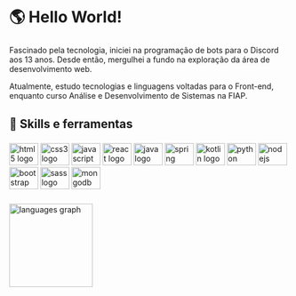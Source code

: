 <h1 align="left">🌎 Hello World!</h1>

###

<!-- <img align="right" height="280" src="https://raw.githubusercontent.com/MicaelliMedeiros/micaellimedeiros/master/image/computer-illustration.png"  /> -->

<!-- <div align="left">
  <a href="https://www.linkedin.com/in/npx" target="_blank">
    <img src="https://img.shields.io/static/v1?message=LinkedIn&logo=linkedin&label=&color=0077B5&logoColor=white&labelColor=&style=for-the-badge" height="30" alt="linkedin logo"  />
  </a>
</div> -->

###

<p align="left">Fascinado pela tecnologia, iniciei na programação de bots para o Discord aos 13 anos. Desde então, mergulhei a fundo na exploração da área de desenvolvimento web.

Atualmente, estudo tecnologias e linguagens voltadas para o Front-end, enquanto curso Análise e Desenvolvimento de Sistemas na FIAP.</p>

###

<!-- <h2 align="left">📚 No momento estou estudando</h2>

<span align="left">
  <img src="https://img.shields.io/badge/React-61DAFB?logo=react&logoColor=black&style=for-the-badge" height="40" alt="react logo"  />
</span>

![HTML5](https://img.shields.io/badge/HTML5-E34F26?style=for-the-badge&logo=html5&logoColor=white)
![CSS](https://img.shields.io/badge/CSS3-1572B6?style=for-the-badge&logo=css3&logoColor=white)

 <h2 align="left">🖥️ Tenho interesse em</h2>

<span align="left"> ![Next JS](https://img.shields.io/badge/Next-black?style=for-the-badge&logo=next.js&logoColor=white)
![Node.js](https://img.shields.io/badge/Node.js-43853D?style=for-the-badge&logo=node.js&logoColor=white)
</span> -->

###

<h2 align="left">🔧 Skills e ferramentas</h2>

###

<div align="left">  
  <img src="https://skillicons.dev/icons?i=html" height="40" width="52" alt="html5 logo"  />
  <img src="https://skillicons.dev/icons?i=css" height="40" width="52" alt="css3 logo"  />
  <img src="https://skillicons.dev/icons?i=javascript" height="40" width="52" alt="javascript logo"  />
  <img src="https://skillicons.dev/icons?i=react" height="40" width="52" alt="react logo"  />
  <img src="https://skillicons.dev/icons?i=java" height="40" width="52" alt="java logo"  />
  <img src="https://skillicons.dev/icons?i=spring" height="40" width="52" alt="spring logo"  />
  <img src="https://skillicons.dev/icons?i=kotlin" height="40" width="52" alt="kotlin logo"  />
  <img src="https://skillicons.dev/icons?i=python" height="40" width="52" alt="python logo"  />
  <img src="https://skillicons.dev/icons?i=nodejs" height="40" width="52" alt="nodejs logo"  />
  <img src="https://skillicons.dev/icons?i=bootstrap" height="40" width="52" alt="bootstrap logo"  />
  <img src="https://skillicons.dev/icons?i=sass" height="40" width="52" alt="sass logo"  />
    <img src="https://skillicons.dev/icons?i=mongodb" height="40" width="52" alt="mongodb logo"  />
</div>

###

<!-- <div align="left">
  <img src="https://github-readme-stats.vercel.app/api?username=joaonpx&hide_title=true&hide_rank=true&show_icons=true&include_all_commits=true&count_private=true&disable_animations=false&theme=dark&locale=pt-br&hide_border=true&order=1" height="150" alt="stats graph"  /> -->
  <img src="https://github-readme-stats.vercel.app/api/top-langs?username=joaonpx&locale=pt-br&hide_title=false&layout=compact&card_width=320&langs_count=4&theme=dark&hide_border=true&order=2" height="150" alt="languages graph"  />
</div>

###
